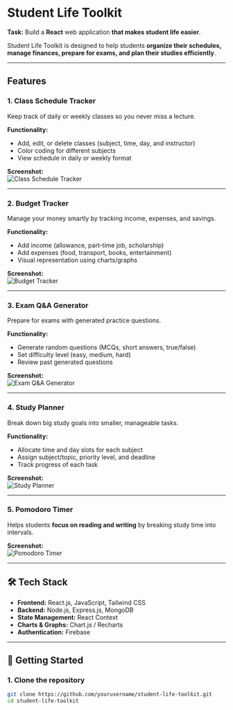 # Student Life Toolkit

**Task:** Build a **React** web application **that makes student life easier**.  

Student Life Toolkit is designed to help students **organize their schedules, manage finances, prepare for exams, and plan their studies efficiently**.

---

## Features

### 1. Class Schedule Tracker
Keep track of daily or weekly classes so you never miss a lecture.  

**Functionality:**
- Add, edit, or delete classes (subject, time, day, and instructor)
- Color coding for different subjects
- View schedule in daily or weekly format

**Screenshot:**  
![Class Schedule Tracker](https://i.ibb.co/LXsZyvSD/Screenshot-2025-09-09-230303.png)

---

### 2. Budget Tracker
Manage your money smartly by tracking income, expenses, and savings.  

**Functionality:**
- Add income (allowance, part-time job, scholarship)
- Add expenses (food, transport, books, entertainment)
- Visual representation using charts/graphs  

**Screenshot:**  
![Budget Tracker](https://i.ibb.co/rBJBRP0/Screenshot-2025-09-10-000846.png)

---

### 3. Exam Q&A Generator
Prepare for exams with generated practice questions.  

**Functionality:**
- Generate random questions (MCQs, short answers, true/false)
- Set difficulty level (easy, medium, hard)
- Review past generated questions  

**Screenshot:**  
![Exam Q&A Generator](https://i.ibb.co/vCp8KWwF/Screenshot-2025-09-10-001023.png)

---

### 4. Study Planner
Break down big study goals into smaller, manageable tasks.  

**Functionality:**
- Allocate time and day slots for each subject
- Assign subject/topic, priority level, and deadline
- Track progress of each task  

**Screenshot:**  
![Study Planner](https://i.ibb.co/9md78CbB/Screenshot-2025-09-10-001121.png)

---

### 5. Pomodoro Timer
Helps students **focus on reading and writing** by breaking study time into intervals.  

**Screenshot:**  
![Pomodoro Timer](https://i.ibb.co/Z1gZQ209/Screenshot-2025-09-10-001327.png)

---

## 🛠️ Tech Stack

- **Frontend:** React.js, JavaScript, Tailwind CSS  
- **Backend:** Node.js, Express.js, MongoDB  
- **State Management:** React Context  
- **Charts & Graphs:** Chart.js / Recharts  
- **Authentication:** Firebase  

---

## 🚀 Getting Started

### 1. Clone the repository
```bash
git clone https://github.com/yourusername/student-life-toolkit.git
cd student-life-toolkit
